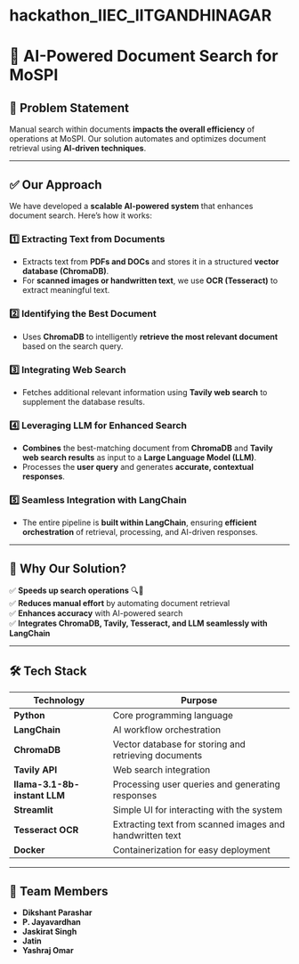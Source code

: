 # hackathon_IIEC_IITGANDHINAGAR

# 🚀 AI-Powered Document Search for MoSPI  

## 📌 Problem Statement  
Manual search within documents **impacts the overall efficiency** of operations at MoSPI. Our solution automates and optimizes document retrieval using **AI-driven techniques**.  

---

## ✅ Our Approach  
We have developed a **scalable AI-powered system** that enhances document search. Here’s how it works:  

### 1️⃣ Extracting Text from Documents  
- Extracts text from **PDFs and DOCs** and stores it in a structured **vector database (ChromaDB)**.  
- For **scanned images or handwritten text**, we use **OCR (Tesseract)** to extract meaningful text.  

### 2️⃣ Identifying the Best Document  
- Uses **ChromaDB** to intelligently **retrieve the most relevant document** based on the search query.  

### 3️⃣ Integrating Web Search  
- Fetches additional relevant information using **Tavily web search** to supplement the database results.  

### 4️⃣ Leveraging LLM for Enhanced Search  
- **Combines** the best-matching document from **ChromaDB** and **Tavily web search results** as input to a **Large Language Model (LLM)**.  
- Processes the **user query** and generates **accurate, contextual responses**.  

### 5️⃣ Seamless Integration with LangChain  
- The entire pipeline is **built within LangChain**, ensuring **efficient orchestration** of retrieval, processing, and AI-driven responses.  

---

## 🎯 Why Our Solution?  
✅ **Speeds up search operations** 🔍🚀  
✅ **Reduces manual effort** by automating document retrieval  
✅ **Enhances accuracy** with AI-powered search  
✅ **Integrates ChromaDB, Tavily, Tesseract, and LLM seamlessly with LangChain**  

---

## 🛠️ Tech Stack  
| Technology | Purpose |
|------------|---------|
| **Python** | Core programming language |
| **LangChain** | AI workflow orchestration |
| **ChromaDB** | Vector database for storing and retrieving documents |
| **Tavily API** | Web search integration |
| **llama-3.1-8b-instant LLM** | Processing user queries and generating responses |
| **Streamlit** | Simple UI for interacting with the system |
| **Tesseract OCR** | Extracting text from scanned images and handwritten text | ( to be added ) |
| **Docker** | Containerization for easy deployment | ( to be added ) |

---

## 👥 Team Members  
- **Dikshant Parashar**  
- **P. Jayavardhan**  
- **Jaskirat Singh**  
- **Jatin**  
- **Yashraj Omar**  
